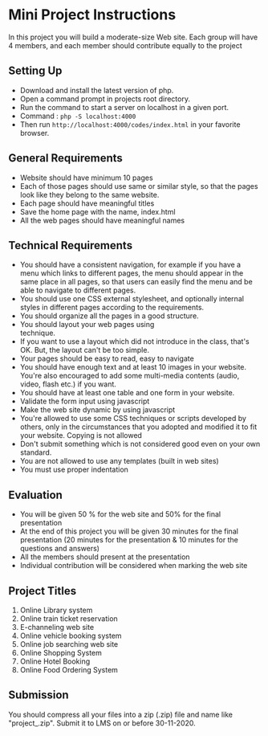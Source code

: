 # Mini Project Instructions

In this project you will build a moderate-size Web site. Each group will have 4 members, and each member should contribute equally to the project

## Setting Up

- Download and install the latest version of php.
- Open a command prompt in projects root directory.
- Run the command to start a server on localhost in a given port.
- Command : `php -S localhost:4000`
- Then run `http://localhost:4000/codes/index.html` in your favorite browser.

## General Requirements

- Website should have minimum 10 pages 
- Each of those pages should use same or similar style, so that the pages look like they belong to the same website.
-	Each page should have meaningful titles 
-	Save the home page with the name, index.html
-	All the web pages should have meaningful names 

## Technical Requirements

-	You should have a consistent navigation, for example if you have a menu which links to different pages, the menu should appear in the same place in all pages, so that users can easily find the menu and be able to navigate to different pages.
-	You should use one CSS external stylesheet, and optionally internal styles in different pages according to the requirements.
-	You should organize all the pages in a good structure.
-	You should layout your web pages using <div> technique.
-	If you want to use a layout which did not introduce in the class, that's OK. But, the layout can't be too simple.
-	Your pages should be easy to read, easy to navigate
-	You should have enough text and at least 10 images in your website. You're also encouraged to add some multi-media contents (audio, video, flash etc.) if you want.
-	You should have at least one table and one form in your website.
-	Validate the form input using javascript
-	Make the web site dynamic by using javascript
-	You're allowed to use some CSS techniques or scripts developed by others, only in the circumstances that you adopted and modified it to fit your website. Copying is not allowed
-	Don't submit something which is not considered good even on your own standard.
-	You are not allowed to use any templates (built in web sites)
-	You must use proper indentation

## Evaluation

-	You will be given 50 % for the web site and 50% for the final presentation
-	At the end of this project you will be given 30 minutes for the final presentation (20 minutes for the presentation & 10 minutes for the questions and answers)
-	All the members should present at the presentation
-	Individual contribution will be considered when marking the web site

## Project Titles

1.	Online Library system
2.	Online train ticket reservation
3.	E-channeling web site
4.	Online vehicle booking system
5.	Online job searching web site
6.	Online Shopping System
7.	Online Hotel Booking
8.	Online Food Ordering System

## Submission

You should compress all your files into a zip (.zip) file and name like "project_<group-number>.zip". Submit it to LMS on or before 30-11-2020. 
